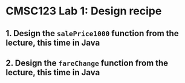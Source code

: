 # CMSC123 Lab 1: Design recipe

## 1. Design the `salePrice1000` function from the lecture, this time in Java

## 2. Design the `fareChange` function from the lecture, this time in Java
